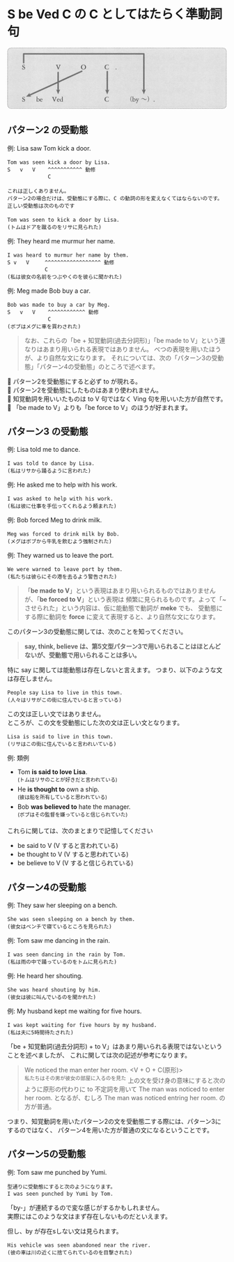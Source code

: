 # S be Ved C の C としてはたらく準動詞句

<img src="fig/準動詞句-E-第5文型の受動態.png" width="600"/>

## パターン2 の受動態
例: Lisa saw Tom kick a door.
```
Tom was seen kick a door by Lisa.
S   v   V    ^^^^^^^^^^^ 動修
             C

これは正しくありません。
パターン2の場合だけは、受動態にする際に、C の動詞の形を変えなくてはならないのです。
正しい受動態は次のものです

Tom was seen to kick a door by Lisa.
(トムはドアを蹴るのをリサに見られた)
```

例: They heard me murmur her name.
```
I was heard to murmur her name by them.
S v   V     ^^^^^^^^^^^^^^^^^^ 動修
            C
(私は彼女の名前をつぶやくのを彼らに聞かれた)
```

例: Meg made Bob buy a car.
```
Bob was made to buy a car by Meg.
S   v   V    ^^^^^^^^^^^^ 動修
             C
(ボブはメグに車を買わされた)
```

> なお、これらの「be + 知覚動詞(過去分詞形)」「be made to V」という連なりはあまり用いられる表現ではありません。
> べつの表現を用いたほうが、より自然な文になります。
> それについては、次の「パターン3の受動態」「パターン4の受動態」のところで述べます。

:speech_balloon: パターン2を受動態にすると必ず to が現れる。  
:speech_balloon: パターン2を受動態にしたものはあまり使われません。  
:speech_balloon: 知覚動詞を用いいたものは to V 句ではなく Ving 句を用いいた方が自然です。  
:speech_balloon: 「be made to V」よりも「be force to V」のほうが好まれます。  

## パターン3 の受動態
例: Lisa told me to dance.
```
I was told to dance by Lisa.
(私はリサから踊るように言われた)
```

例: He asked me to help with his work.
```
I was asked to help with his work.
(私は彼に仕事を手伝ってくれるよう頼まれた)
```

例: Bob forced Meg to drink milk.
```
Meg was forced to drink milk by Bob.
(メグはボブから牛乳を飲むよう強制された)
```

例: They warned us to leave the port.
```
We were warned to leave port by them.
(私たちは彼らにその港を去るよう警告された)
```

> 「__be made to V__」という表現はあまり用いられるものではありませんが、「__be forced to V__」という表現は
> 頻繁に見られるものです。よって「~させられた」という内容は、仮に能動態で動詞が __meke__ でも、
> 受動態にする際に動詞を __force__ に変えて表現すると、より自然な文になります。

このパターン3の受動態に関しては、次のことを知ってください。

> __say, think, believe は、第5文型パターン3で用いられることはほとんどないが、受動態で用いられることは多い。__

特に say に関しては能動態は存在しないと言えます。
つまり、以下のような文は存在しません。

```
People say Lisa to live in this town.
(人々はリサがこの街に住んでいると言っている)
```
この文は正しい文ではありません。  
ところが、この文を受動態にした次の文は正しい文となります。

```
Lisa is said to live in this town.
(リサはこの街に住んでいると言われいている)
```

例: 類例
- Tom __is said to love Lisa__.  
  <sup>(トムはリサのことが好きだと言われている)</sup>
- He __is thought to__ own a ship.  
  <sup>(彼は船を所有していると思われている)</sup>
- Bob __was believed to__ hate the manager.  
  <sup>(ボブはその監督を嫌っていると信じられていた)</sup>

これらに関しては、次のまとまりで記憶してください
- be said to V (V すると言われている)
- be thought to V (V すると思われている)
- be believe to V (V すると信じられている)

## パターン4の受動態

例: They saw her sleeping on a bench.
```
She was seen sleeping on a bench by them.
(彼女はベンチで寝ているところを見られた)
```

例: Tom saw me dancing in the rain.
```
I was seen dancing in the rain by Tom.
(私は雨の中で踊っているのをトムに見られた)
```

例: He heard her shouting.
```
She was heard shouting by him.
(彼女は彼に叫んでいるのを聞かれた)
```

例: My husband kept me waiting for five hours.
```
I was kept waiting for five hours by my husband.
(私は夫に5時間待たされた)
```

「be + 知覚動詞(過去分詞形) + to V」はあまり用いられる表現ではないということを述べましたが、
これに関しては次の記述が参考になります。

> We noticed the man enter her room. &lt;V + O + C(原形)&gt;  
> <sup>私たちはその男が彼女の部屋に入るのを見た</sup>
> 上の文を受け身の意味にすると次のように原形の代わりに to 不定詞を用いて 
> The man was noticed to enter her room. となるが、むしろ
> The man was noticed entring her room. の方が普通。

つまり、知覚動詞を用いたパターン2の文を受動態二する際には、パターン3にするのではなく、
パターン4を用いた方が普通の文になるということです。

## パターン5の受動態
例: Tom saw me punched by Yumi.
```
型通りに受動態にすると次のようになります。
I was seen punched by Yumi by Tom.
```
「by-」が連続するので変な感じがするかもしれません。  
実際にはこのような文はまず存在しないものだといえます。

但し、by が存在sしない文は見られます。
```
His vehicle was seen abandoned near the river.
(彼の車は川の近くに捨てられているのを目撃された)
```
